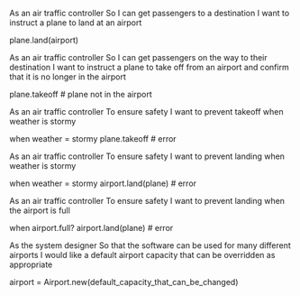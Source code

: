 As an air traffic controller
So I can get passengers to a destination
I want to instruct a plane to land at an airport

  plane.land(airport)

As an air traffic controller
So I can get passengers on the way to their destination
I want to instruct a plane to take off from an airport and confirm that it is no longer in the airport

  plane.takeoff # plane not in the airport

As an air traffic controller
To ensure safety
I want to prevent takeoff when weather is stormy

  when weather = stormy
  plane.takeoff # error

As an air traffic controller
To ensure safety
I want to prevent landing when weather is stormy

  when weather = stormy
  airport.land(plane) # error

As an air traffic controller
To ensure safety
I want to prevent landing when the airport is full

  when airport.full?
  airport.land(plane) # error

As the system designer
So that the software can be used for many different airports
I would like a default airport capacity that can be overridden as appropriate

  airport = Airport.new(default_capacity_that_can_be_changed)
